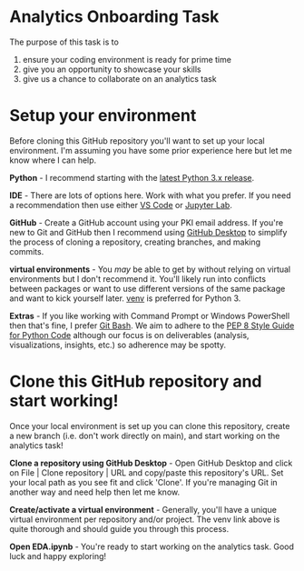 # Analytics Onboarding Task

The purpose of this task is to
1. ensure your coding environment is ready for prime time
1. give you an opportunity to showcase your skills
1. give us a chance to collaborate on an analytics task

# Setup your environment
Before cloning this GitHub repository you'll want to set up your local environment. I'm assuming you have some prior experience here but let me know where I can help.

**Python** - I recommend starting with the [latest Python 3.x release](https://www.python.org/downloads/).

**IDE** - There are lots of options here. Work with what you prefer. If you need a recommendation then use either [VS Code](https://code.visualstudio.com/) or [Jupyter Lab](https://pypi.org/project/jupyterlab/).

**GitHub** - Create a GitHub account using your PKI email address. If you're new to Git and GitHub then I recommend using [GitHub Desktop](https://desktop.github.com/) to simplify the process of cloning a repository, creating branches, and making commits.

**virtual environments** - You *may* be able to get by without relying on virtual environments but I don't recommend it. You'll likely run into conflicts between packages or want to use different versions of the same package and want to kick yourself later. [venv](https://packaging.python.org/guides/installing-using-pip-and-virtual-environments/#creating-a-virtual-environment) is preferred for Python 3.

**Extras** - If you like working with Command Prompt or Windows PowerShell then that's fine, I prefer [Git Bash](https://gitforwindows.org/). We aim to adhere to the [PEP 8 Style Guide for Python Code](https://legacy.python.org/dev/peps/pep-0008/) although our focus is on deliverables (analysis, visualizations, insights, etc.) so adherence may be spotty.

# Clone this GitHub repository and start working!
Once your local environment is set up you can clone this repository, create a new branch (i.e. don't work directly on main), and start working on the analytics task!

**Clone a repository using GitHub Desktop** - Open GitHub Desktop and click on File | Clone repository | URL and copy/paste this repository's URL. Set your local path as you see fit and click 'Clone'. If you're managing Git in another way and need help then let me know.

**Create/activate a virtual environment** - Generally, you'll have a unique virtual environment per repository and/or project. The venv link above is quite thorough and should guide you through this process.

**Open EDA.ipynb** - You're ready to start working on the analytics task. Good luck and happy exploring!
